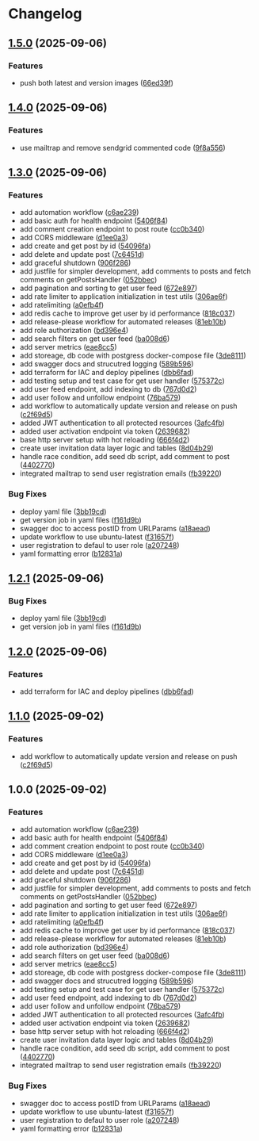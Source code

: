 # Changelog

## [1.5.0](https://github.com/nikkbh/social-app/compare/v1.4.0...v1.5.0) (2025-09-06)


### Features

* push both latest and version images ([66ed39f](https://github.com/nikkbh/social-app/commit/66ed39fa0a44151d6df5298c286b99e0d0a9e9a6))

## [1.4.0](https://github.com/nikkbh/social-app/compare/v1.3.0...v1.4.0) (2025-09-06)


### Features

* use mailtrap and remove sendgrid commented code ([9f8a556](https://github.com/nikkbh/social-app/commit/9f8a55691897cf4fbe514913fd9c91daabc793b1))

## [1.3.0](https://github.com/nikkbh/social-app/compare/v1.2.1...v1.3.0) (2025-09-06)


### Features

* add automation workflow ([c6ae239](https://github.com/nikkbh/social-app/commit/c6ae2399aec94a5c06059f01ce20c18840336cf0))
* add basic auth for health endpoint ([5406f84](https://github.com/nikkbh/social-app/commit/5406f84674e7e586457df51b4997522bb89a5747))
* add comment creation endpoint to post route ([cc0b340](https://github.com/nikkbh/social-app/commit/cc0b3408b2ac1fae63d3bc37e132538804b2a288))
* add CORS middleware ([d1ee0a3](https://github.com/nikkbh/social-app/commit/d1ee0a31a3e9a2a3fdc6a62d630fdc652e5ea074))
* add create and get post by id ([54096fa](https://github.com/nikkbh/social-app/commit/54096fa51211ecc8342be20bd4aa0bcffd1f09b2))
* add delete and update post ([7c6451d](https://github.com/nikkbh/social-app/commit/7c6451d2dee4919e61e24ab4017d7ae60efa36b5))
* add graceful shutdown ([906f286](https://github.com/nikkbh/social-app/commit/906f286de5e395d90a07fed5815f80976c90d206))
* add justfile for simpler development, add comments to posts and fetch comments on getPostsHandler ([052bbec](https://github.com/nikkbh/social-app/commit/052bbec6e7f1a59dbf15acf1e260ab1e710e44c0))
* add pagination and sorting to get user feed ([672e897](https://github.com/nikkbh/social-app/commit/672e89794f2c2080cc802c4b74b4d6fe6f1911ba))
* add rate limiter to application initialization in test utils ([306ae6f](https://github.com/nikkbh/social-app/commit/306ae6f71a9c90b167c9cf10c68432cbdb933f89))
* add ratelimiting ([a0efb4f](https://github.com/nikkbh/social-app/commit/a0efb4f440a8b46dc4c951ad9fd79657aa28a076))
* add redis cache to improve get user by id performance ([818c037](https://github.com/nikkbh/social-app/commit/818c0375c3eb348288eb972b30bd3fbfb7785a40))
* add release-please workflow for automated releases ([81eb10b](https://github.com/nikkbh/social-app/commit/81eb10b632a769f78383ba9db5259408bbdffe2a))
* add role authorization ([bd396e4](https://github.com/nikkbh/social-app/commit/bd396e4da657ca125cea8a5f752073afc31a0df5))
* add search filters on get user feed ([ba008d6](https://github.com/nikkbh/social-app/commit/ba008d638d619fe9720522ead661f32f20c9b611))
* add server metrics ([eae8cc5](https://github.com/nikkbh/social-app/commit/eae8cc59ed21f328be16c03c90a56d3d56dbfd18))
* add storeage, db code with postgress docker-compose file ([3de8111](https://github.com/nikkbh/social-app/commit/3de811198dfe55171a37f3319ac5eeb8340ab50f))
* add swagger docs and strucutred logging ([589b596](https://github.com/nikkbh/social-app/commit/589b5963083b0b9706ee0244c40c806a2e2985fb))
* add terraform for IAC and deploy pipelines ([dbb6fad](https://github.com/nikkbh/social-app/commit/dbb6fadacce62f28d3fe2422a92a2b99a8c938a0))
* add testing setup and test case for get user handler ([575372c](https://github.com/nikkbh/social-app/commit/575372c81bb5d269bf172583f950d4cd782c79a1))
* add user feed endpoint, add indexing to db ([767d0d2](https://github.com/nikkbh/social-app/commit/767d0d2823940d7a4001efe83971894745e2010d))
* add user follow and unfollow endpoint ([76ba579](https://github.com/nikkbh/social-app/commit/76ba579a7d3480046954d9290df17b40e833e1b1))
* add workflow to automatically update version and release on push ([c2f69d5](https://github.com/nikkbh/social-app/commit/c2f69d5e37b0b5d94b6b32af9e759f9da02ee80a))
* added JWT authentication to all protected resources ([3afc4fb](https://github.com/nikkbh/social-app/commit/3afc4fb7970d3e8707877b19398181a4e00e8b60))
* added user activation endpoint via token ([2639682](https://github.com/nikkbh/social-app/commit/263968201055a94f4aa07c09d113e431d498e919))
* base http server setup with hot reloading ([666f4d2](https://github.com/nikkbh/social-app/commit/666f4d298991b4c26a37d3039b372ac89766d7a3))
* create user invitation data layer logic and tables ([8d04b29](https://github.com/nikkbh/social-app/commit/8d04b2904fb9283969685fc6d010b8ccde3c1e56))
* handle race condition, add seed db script, add comment to post ([4402770](https://github.com/nikkbh/social-app/commit/44027704179ea08274469ca6981bdba0624e159f))
* integrated mailtrap to send user registration emails ([fb39220](https://github.com/nikkbh/social-app/commit/fb39220389c2d3bfec035f37f12bf2b89cf5efd7))


### Bug Fixes

* deploy yaml file ([3bb19cd](https://github.com/nikkbh/social-app/commit/3bb19cd98d74f4c47d90b1d0d4bb77dcda62b247))
* get version job in yaml files ([f161d9b](https://github.com/nikkbh/social-app/commit/f161d9ba5d8150950b224a8c14849c6ab11cb27a))
* swagger doc to access postID from URLParams ([a18aead](https://github.com/nikkbh/social-app/commit/a18aeada24a25cedd8a136702aac66e5638a9cb9))
* update workflow to use ubuntu-latest ([f31657f](https://github.com/nikkbh/social-app/commit/f31657fd6fc3cbb6e0fb8f676de161bb323cdf91))
* user registration to defaul to user role ([a207248](https://github.com/nikkbh/social-app/commit/a207248e068e7ecd2d93ab95b1e7270e11c94d15))
* yaml formatting error ([b12831a](https://github.com/nikkbh/social-app/commit/b12831a3fe70c447960266b0786b795256a3fc43))

## [1.2.1](https://github.com/nikkbh/social-app/compare/v1.2.0...v1.2.1) (2025-09-06)


### Bug Fixes

* deploy yaml file ([3bb19cd](https://github.com/nikkbh/social-app/commit/3bb19cd98d74f4c47d90b1d0d4bb77dcda62b247))
* get version job in yaml files ([f161d9b](https://github.com/nikkbh/social-app/commit/f161d9ba5d8150950b224a8c14849c6ab11cb27a))

## [1.2.0](https://github.com/nikkbh/social-app/compare/v1.1.0...v1.2.0) (2025-09-06)


### Features

* add terraform for IAC and deploy pipelines ([dbb6fad](https://github.com/nikkbh/social-app/commit/dbb6fadacce62f28d3fe2422a92a2b99a8c938a0))

## [1.1.0](https://github.com/nikkbh/social-app/compare/v1.0.0...v1.1.0) (2025-09-02)


### Features

* add workflow to automatically update version and release on push ([c2f69d5](https://github.com/nikkbh/social-app/commit/c2f69d5e37b0b5d94b6b32af9e759f9da02ee80a))

## 1.0.0 (2025-09-02)


### Features

* add automation workflow ([c6ae239](https://github.com/nikkbh/social-app/commit/c6ae2399aec94a5c06059f01ce20c18840336cf0))
* add basic auth for health endpoint ([5406f84](https://github.com/nikkbh/social-app/commit/5406f84674e7e586457df51b4997522bb89a5747))
* add comment creation endpoint to post route ([cc0b340](https://github.com/nikkbh/social-app/commit/cc0b3408b2ac1fae63d3bc37e132538804b2a288))
* add CORS middleware ([d1ee0a3](https://github.com/nikkbh/social-app/commit/d1ee0a31a3e9a2a3fdc6a62d630fdc652e5ea074))
* add create and get post by id ([54096fa](https://github.com/nikkbh/social-app/commit/54096fa51211ecc8342be20bd4aa0bcffd1f09b2))
* add delete and update post ([7c6451d](https://github.com/nikkbh/social-app/commit/7c6451d2dee4919e61e24ab4017d7ae60efa36b5))
* add graceful shutdown ([906f286](https://github.com/nikkbh/social-app/commit/906f286de5e395d90a07fed5815f80976c90d206))
* add justfile for simpler development, add comments to posts and fetch comments on getPostsHandler ([052bbec](https://github.com/nikkbh/social-app/commit/052bbec6e7f1a59dbf15acf1e260ab1e710e44c0))
* add pagination and sorting to get user feed ([672e897](https://github.com/nikkbh/social-app/commit/672e89794f2c2080cc802c4b74b4d6fe6f1911ba))
* add rate limiter to application initialization in test utils ([306ae6f](https://github.com/nikkbh/social-app/commit/306ae6f71a9c90b167c9cf10c68432cbdb933f89))
* add ratelimiting ([a0efb4f](https://github.com/nikkbh/social-app/commit/a0efb4f440a8b46dc4c951ad9fd79657aa28a076))
* add redis cache to improve get user by id performance ([818c037](https://github.com/nikkbh/social-app/commit/818c0375c3eb348288eb972b30bd3fbfb7785a40))
* add release-please workflow for automated releases ([81eb10b](https://github.com/nikkbh/social-app/commit/81eb10b632a769f78383ba9db5259408bbdffe2a))
* add role authorization ([bd396e4](https://github.com/nikkbh/social-app/commit/bd396e4da657ca125cea8a5f752073afc31a0df5))
* add search filters on get user feed ([ba008d6](https://github.com/nikkbh/social-app/commit/ba008d638d619fe9720522ead661f32f20c9b611))
* add server metrics ([eae8cc5](https://github.com/nikkbh/social-app/commit/eae8cc59ed21f328be16c03c90a56d3d56dbfd18))
* add storeage, db code with postgress docker-compose file ([3de8111](https://github.com/nikkbh/social-app/commit/3de811198dfe55171a37f3319ac5eeb8340ab50f))
* add swagger docs and strucutred logging ([589b596](https://github.com/nikkbh/social-app/commit/589b5963083b0b9706ee0244c40c806a2e2985fb))
* add testing setup and test case for get user handler ([575372c](https://github.com/nikkbh/social-app/commit/575372c81bb5d269bf172583f950d4cd782c79a1))
* add user feed endpoint, add indexing to db ([767d0d2](https://github.com/nikkbh/social-app/commit/767d0d2823940d7a4001efe83971894745e2010d))
* add user follow and unfollow endpoint ([76ba579](https://github.com/nikkbh/social-app/commit/76ba579a7d3480046954d9290df17b40e833e1b1))
* added JWT authentication to all protected resources ([3afc4fb](https://github.com/nikkbh/social-app/commit/3afc4fb7970d3e8707877b19398181a4e00e8b60))
* added user activation endpoint via token ([2639682](https://github.com/nikkbh/social-app/commit/263968201055a94f4aa07c09d113e431d498e919))
* base http server setup with hot reloading ([666f4d2](https://github.com/nikkbh/social-app/commit/666f4d298991b4c26a37d3039b372ac89766d7a3))
* create user invitation data layer logic and tables ([8d04b29](https://github.com/nikkbh/social-app/commit/8d04b2904fb9283969685fc6d010b8ccde3c1e56))
* handle race condition, add seed db script, add comment to post ([4402770](https://github.com/nikkbh/social-app/commit/44027704179ea08274469ca6981bdba0624e159f))
* integrated mailtrap to send user registration emails ([fb39220](https://github.com/nikkbh/social-app/commit/fb39220389c2d3bfec035f37f12bf2b89cf5efd7))


### Bug Fixes

* swagger doc to access postID from URLParams ([a18aead](https://github.com/nikkbh/social-app/commit/a18aeada24a25cedd8a136702aac66e5638a9cb9))
* update workflow to use ubuntu-latest ([f31657f](https://github.com/nikkbh/social-app/commit/f31657fd6fc3cbb6e0fb8f676de161bb323cdf91))
* user registration to defaul to user role ([a207248](https://github.com/nikkbh/social-app/commit/a207248e068e7ecd2d93ab95b1e7270e11c94d15))
* yaml formatting error ([b12831a](https://github.com/nikkbh/social-app/commit/b12831a3fe70c447960266b0786b795256a3fc43))
